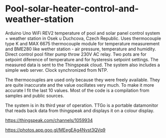 # Pool-solar-heater-control-and-weather-station
Arduino Uno WiFi REV2 temperature of pool and solar panel control system + weather station in Osek u Duchcova, Czech Republic. 
Uses thermocouple type K and MAX 6675 thermocouple module for temperature measurement and BME280 like wether station - air pressure, temperature and humidity. 
Direct control pool filter pump throw 230V AC relay.
Two pots are for setpoint diference of temperature and for hysteresis setpoint settings. 
The measured data is sent to the Thingspeak cloud. The system also includes a simple web server. Clock synchronized from NTP.

The thermocouples are used only because they were freely available. They are quite inaccurate and the value oscillates very much. 
To make it more accurate I fit the last 10 values. Most of the code is a compilation from samples and public sources. 

The system is in its third year of operation.
TTGo is a portable datamonitor that reads back data from thingspeak and displays it on a colour display.

https://thingspeak.com/channels/1059934

https://photos.app.goo.gl/MEegEAg4Nvst3QVq9

